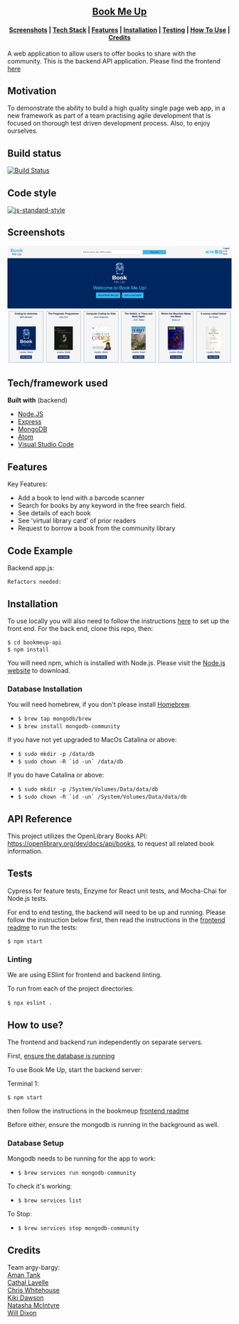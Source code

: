 <h2 align=center><a href="https://book-me-up.herokuapp.com/">Book Me Up</a></h2>

<h4 align=center><a href="https://github.com/natashamcintyre/bookmeup-api#screenshots">Screenshots</a> | <a href="https://github.com/natashamcintyre/bookmeup-api#tech/framework-used">Tech Stack</a> | <a href="https://github.com/natashamcintyre/bookmeup-api#features">Features</a> | <a href="https://github.com/natashamcintyre/bookmeup-api#installation">Installation</a> | <a href="https://github.com/natashamcintyre/bookmeup-api#tests">Testing</a> | <a href="https://github.com/natashamcintyre/bookmeup-api#how-to-use">How To Use</a> | <a href="https://github.com/natashamcintyre/bookmeup-api#credits">Credits</a></h4>

A web application to allow users to offer books to share with the community. This is the backend API application. Please find the frontend [here](https://github.com/natashamcintyre/bookmeup)

## Motivation
To demonstrate the ability to build a high quality single page web app, in a new framework as part of a team practising agile development that is focused on thorough test driven development process. Also, to enjoy ourselves.

## Build status
[![Build Status](https://travis-ci.com/argy-bargy/book_swap.svg?branch=main)](https://travis-ci.com/argy-bargy/book_swap)

## Code style
[![js-standard-style](https://img.shields.io/badge/code%20style-standard-brightgreen.svg)](http://standardjs.com)

## Screenshots
![Home Screen](https://github.com/argy-bargy/book_swap/blob/main/screenshots/Screenshot%202021-03-01%20at%2015.28.59.png)

## Tech/framework used
**Built with** (backend)
- [Node.JS](https://nodejs.org)
- [Express](https://expressjs.com)
- [MongoDB](https://www.mongodb.com)
- [Atom](https://atom.io)
- [Visual Studio Code](https://code.visualstudio.com)

## Features
Key Features:

* Add a book to lend with a barcode scanner
* Search for books by any keyword in the free search field.
* See details of each book
* See 'virtual library card' of prior readers
* Request to borrow a book from the community library

## Code Example
Backend app.js:
```
Refactors needed:
```

## Installation
To use locally you will also need to follow the instructions [here](https://github.com/natashamcintyre/bookmeup/blob/main/readme.md#installation) to set up the front end. For the back end, clone this repo, then:
```
$ cd bookmeup-api
$ npm install
```
You will need npm, which is installed with Node.js. Please visit the [Node.js website](https://nodejs.org/en/download/) to download.


### Database Installation
You will need homebrew, if you don't please install [Homebrew](https://brew.sh/).

* ```$ brew tap mongodb/brew```
* ```$ brew install mongodb-community```

If you have not yet upgraded to MacOs Catalina or above:
* ```$ sudo mkdir -p /data/db```
* ```$ sudo chown -R `id -un` /data/db```

If you do have Catalina or above:
* ```$ sudo mkdir -p /System/Volumes/Data/data/db```
* ```$ sudo chown -R `id -un` /System/Volumes/Data/data/db```


## API Reference
This project utilizes the OpenLibrary Books API: https://openlibrary.org/dev/docs/api/books, to request all related book information.

## Tests
Cypress for feature tests, Enzyme for React unit tests, and Mocha-Chai for Node.js tests.

For end to end testing, the backend will need to be up and running. Please follow the instruction below first, then read the instructions in the [frontend readme](https://github.com/natashamcintyre/bookmeup/blob/main/readme.md#tests) to run the tests:
```
$ npm start
```

### Linting
We are using ESlint for frontend and backend linting.

To run from each of the project directories:

`$ npx eslint .`

## How to use?
The frontend and backend run independently on separate servers.

First, [ensure the database is running](https://github.com/natashamcintyre/bookmeup-api/blob/main/readme.md#database-setup)

To use Book Me Up, start the backend server:

  Terminal 1:
  ```
  $ npm start
  ```

then follow the instructions in the bookmeup [frontend readme](https://github.com/natashamcintyre/bookmeup/blob/main/readme.md#how-to-use)

Before either, ensure the mongodb is running in the background as well.

### Database Setup
Mongodb needs to be running for the app to work:
* ```$ brew services run mongodb-community```

To check it's working:
* ```$ brew services list```

To Stop:
* ```$ brew services stop mongodb-community```

## Credits

  Team argy-bargy:  
  [Aman Tank](https://github.com/AmanTank187)  
  [Cathal Lavelle](https://github.com/calavell)  
  [Chris Whitehouse](https://github.com/chriswhitehouse)  
  [Kiki Dawson](https://github.com/kikidawson)  
  [Natasha McIntyre](https://github.com/natashamcintyre)  
  [Will Dixon](https://github.com/WillDixon93)  
